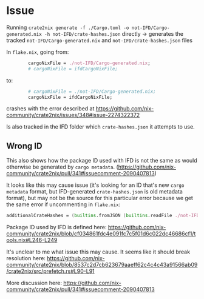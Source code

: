 # Issue

Running `crate2nix generate -f ./Cargo.toml -o not-IFD/Cargo-generated.nix -h not-IFD/crate-hashes.json` directly -> generates the tracked `not-IFD/Cargo-generated.nix` and `not-IFD/crate-hashes.json` files

In `flake.nix`, going from:
```nix
        cargoNixFile = ./not-IFD/Cargo-generated.nix;
        # cargoNixFile = ifdCargoNixFile;
```
to:
```nix
        # cargoNixFile = ./not-IFD/Cargo-generated.nix;
        cargoNixFile = ifdCargoNixFile;
```

crashes with the error described at https://github.com/nix-community/crate2nix/issues/348#issue-2274322372

Is also tracked in the IFD folder which `crate-hashes.json` it attempts to use.

## Wrong ID

This also shows how the package ID used with IFD is not the same as would otherwise be generated by `cargo metadata`. (https://github.com/nix-community/crate2nix/pull/341#issuecomment-2090407813)

It looks like this may cause issue (it's looking for an ID that's new `cargo metadata` format, but IFD-generated `crate-hashes.json` is old metadata format), but may not be the source for this particular error because we get the same error if uncommenting in `flake.nix`:
```nix
additionalCrateHashes = (builtins.fromJSON (builtins.readFile ./not-IFD/crate-hashes.json));
```

Package ID used by IFD is defined here: https://github.com/nix-community/crate2nix/blob/cf034861fdc4e091fc7c5f01d6c022dc46686cf1/tools.nix#L246-L249

It's unclear to me what issue this may cause.
It seems like it should break resolution here: https://github.com/nix-community/crate2nix/blob/8537c2d7cb623679aaeff62c4c4c43a91566ab09/crate2nix/src/prefetch.rs#L90-L91

More discussion here: https://github.com/nix-community/crate2nix/pull/341#issuecomment-2090407813
